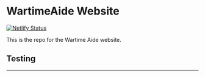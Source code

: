 # WartimeAide Website
[![Netlify Status](https://api.netlify.com/api/v1/badges/7e341d68-65bf-4420-b806-ed612812cc77/deploy-status)](https://app.netlify.com/sites/wartimeaide/deploys)

This is the repo for the Wartime Aide website.

## Testing
___
